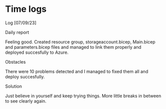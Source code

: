 # Time logs

Log [07/09/23]

Daily report

Feeling good. 
Created resource group, storageaccount.bicep, Main.bicep and parameters.bicep files and managed to link them properly and deployed succesfully to Azure.

Obstacles

There were 10 problems detected and I managed to fixed them all and deploy succesfully.

Solution

Just believe in yourself and keep trying things. 
More little breaks in between to see clearly again.


